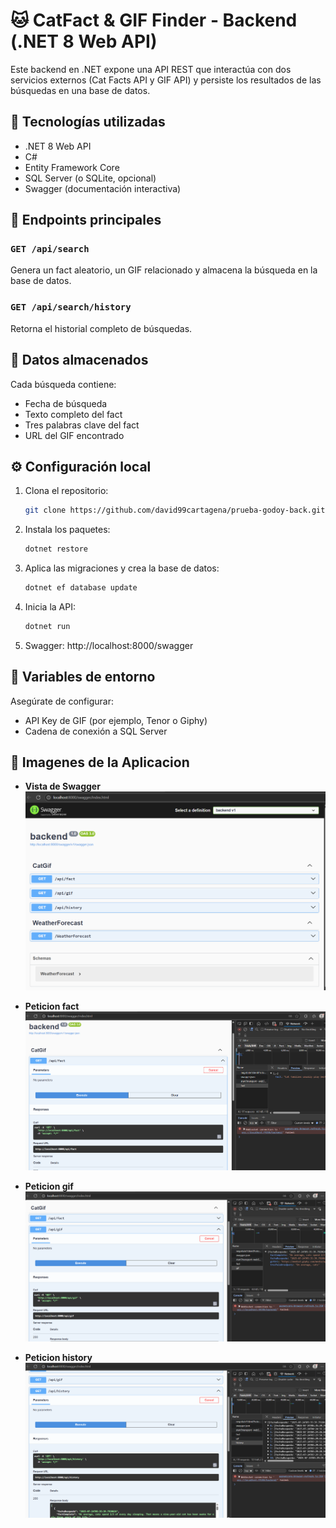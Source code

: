 # 🐱 CatFact & GIF Finder - Backend (.NET 8 Web API)

Este backend en .NET expone una API REST que interactúa con dos servicios externos (Cat Facts API y GIF API) y persiste los resultados de las búsquedas en una base de datos.

## 🚀 Tecnologías utilizadas

- .NET 8 Web API
- C#
- Entity Framework Core
- SQL Server (o SQLite, opcional)
- Swagger (documentación interactiva)

## 🎯 Endpoints principales

### `GET /api/search`

Genera un fact aleatorio, un GIF relacionado y almacena la búsqueda en la base de datos.

### `GET /api/search/history`

Retorna el historial completo de búsquedas.

## 🧠 Datos almacenados

Cada búsqueda contiene:

- Fecha de búsqueda
- Texto completo del fact
- Tres palabras clave del fact
- URL del GIF encontrado

## ⚙️ Configuración local

1. Clona el repositorio:

   ```bash
   git clone https://github.com/david99cartagena/prueba-godoy-back.git
   ```

2. Instala los paquetes:
   ```bash
   dotnet restore
   ```
3. Aplica las migraciones y crea la base de datos:

   ```bash
   dotnet ef database update
   ```

4. Inicia la API:

   ```bash
   dotnet run
   ```

5. Swagger: http://localhost:8000/swagger

## 🔐 Variables de entorno

Asegúrate de configurar:

- API Key de GIF (por ejemplo, Tenor o Giphy)
- Cadena de conexión a SQL Server

## 📸 Imagenes de la Aplicacion

- **Vista de Swagger**  
  ![CatFact](https://raw.githubusercontent.com/david99cartagena/prueba-godoy-back/refs/heads/main/backend/Media/Screenshot_1.png)

- **Peticion fact**  
  ![CatFact](https://raw.githubusercontent.com/david99cartagena/prueba-godoy-back/refs/heads/main/backend/Media/Screenshot_2.png)

- **Peticion gif**  
  ![CatFact](https://raw.githubusercontent.com/david99cartagena/prueba-godoy-back/refs/heads/main/backend/Media/Screenshot_3.png)

- **Peticion history**  
  ![CatFact](https://raw.githubusercontent.com/david99cartagena/prueba-godoy-back/refs/heads/main/backend/Media/Screenshot_4.png)
